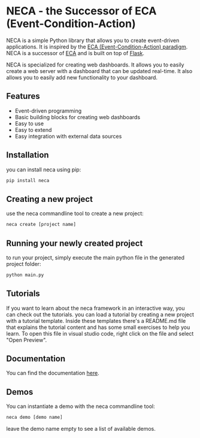 # NECA - the Successor of ECA (Event-Condition-Action)
NECA is a simple Python library that allows you to create event-driven applications. It is inspired by the [ECA (Event-Condition-Action) paradigm](https://en.wikipedia.org/wiki/Event_condition_action). NECA is a successor of [ECA](https://github.com/utwente-db/eca) and is built on top of [Flask](https://flask.palletsprojects.com/en/2.0.x/).

NECA is specialized for creating web dashboards. It allows you to easily create a web server with a dashboard that can be updated real-time. It also allows you to easily add new functionality to your dashboard.

## Features
- Event-driven programming
- Basic building blocks for creating web dashboards
- Easy to use
- Easy to extend
- Easy integration with external data sources

## Installation
you can install neca using pip:
```bash
pip install neca
```

## Creating a new project
use the neca commandline tool to create a new project:
```bash
neca create [project name]
```

## Running your newly created project
to run your project, simply execute the main python file in the generated project folder:
```bash
python main.py
```

## Tutorials
If you want to learn about the neca framework in an interactive way, you can check out the tutorials. 
you can load a tutorial by creating a new project with a tutorial template. Inside these templates there's a README.md file that explains the tutorial content and has some small exercises to help you learn. To open this file in visual studio code, right click on the file and select "Open Preview".

## Documentation
You can find the documentation [here](https://github.com/NiekAukes/eca2/wiki).

## Demos
You can instantiate a demo with the neca commandline tool:
```bash
neca demo [demo name]
```
leave the demo name empty to see a list of available demos.